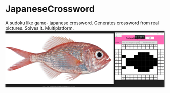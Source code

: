 # JapaneseCrossword
A sudoku like game- japanese crossword. Generates crossword from real pictures. Solves it. Multiplatform.
![Japanese-Crossword](JapaneseCrossword.png)
